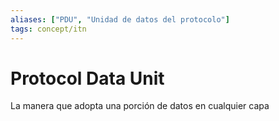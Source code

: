 ```yaml
---
aliases: ["PDU", "Unidad de datos del protocolo"]
tags: concept/itn
---
```

# Protocol Data Unit
La manera que adopta una porción de datos en cualquier capa